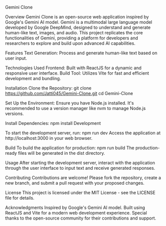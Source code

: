 Gemini Clone

Overview
Gemini Clone is an open-source web application inspired by Google's Gemini AI model. Gemini is a multimodal large language model developed by Google DeepMind, designed to understand and generate human-like text, images, and audio.
This project replicates the core functionalities of Gemini, providing a platform for developers and researchers to explore and build upon advanced AI capabilities.

Features
Text Generation: Process and generate human-like text based on user input.

Technologies Used
Frontend: Built with ReactJS for a dynamic and responsive user interface. 
Build Tool: Utilizes Vite for fast and efficient development and bundling.

Installation
Clone the Repository:
git clone https://github.com/Jatti045/Gemini-Clone.git cd Gemini-Clone

Set Up the Environment:
Ensure you have Node.js installed. It's recommended to use a version manager like nvm to manage Node.js versions.

Install Dependencies:
npm install Development

To start the development server, run:
npm run dev Access the application at http://localhost:3000 in your web browser.

Build
To build the application for production:
npm run build The production-ready files will be generated in the dist directory.

Usage
After starting the development server, interact with the application through the user interface to input text and receive generated responses.

Contributing
Contributions are welcome! Please fork the repository, create a new branch, and submit a pull request with your proposed changes.

License
This project is licensed under the MIT License - see the LICENSE file for details.

Acknowledgments
Inspired by Google's Gemini AI model. 
Built using ReactJS and Vite for a modern web development experience. 
Special thanks to the open-source community for their contributions and support.
